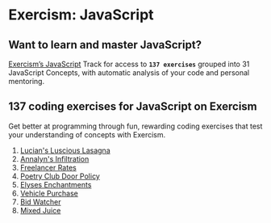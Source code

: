 # Exercism: JavaScript

## Want to learn and master JavaScript?

[Exercism’s JavaScript](https://exercism.org/tracks/javascript) Track for access to **`137 exercises`** grouped into 31 JavaScript Concepts, with automatic analysis of your code and personal mentoring.

## 137 coding exercises for JavaScript on Exercism

Get better at programming through fun, rewarding coding exercises that test your understanding of concepts with Exercism.

1. [Lucian's Luscious Lasagna](../master/01%20Lucian's%20Luscious%20Lasagna/lasagna.js)
2. [Annalyn's Infiltration](../master/02%20Annalyn's%20Infiltration)
3. [Freelancer Rates](../master/03%20Freelancer%20Rates%20/freelancer_rates.js)
4. [Poetry Club Door Policy](../master/04%20Poetry%20Club%20Door%20Policy%20/poetry_club_door_policy.js)
5. [Elyses Enchantments](../master/05%20Elyses%20Enchantments/elyses_enchantments.js)
6. [Vehicle Purchase](../master/06.%20Vehicle%20Purchase/vehicle_purchase.js)
7. [Bid Watcher](../master/07.%20Bid%20Watcher/bird_watcher.js)
8. [Mixed Juice](../master/08.%20Mixed%20Juice/mixed_juice.js)
